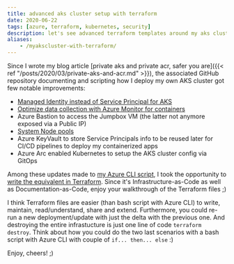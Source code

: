 ```yaml
---
title: advanced aks cluster setup with terraform
date: 2020-06-22
tags: [azure, terraform, kubernetes, security]
description: let's see advanced terraform templates around my aks cluster setup
aliases:
    - /myakscluster-with-terraform/
---
```

Since I wrote my blog article [private aks and private acr, safer you are]({{< ref "/posts/2020/03/private-aks-and-acr.md" >}}), the associated GitHub repository documenting and scripting how I deploy my own AKS cluster got few notable improvements:
- [Managed Identity instead of Service Principal for AKS](https://github.com/mathieu-benoit/myakscluster/issues/62)
- [Optimize data collection with Azure Monitor for containers](https://github.com/mathieu-benoit/myakscluster/issues/61)
- Azure Bastion to access the Jumpbox VM (the latter not anymore exposed via a Public IP)
- [System Node pools](https://docs.microsoft.com/azure/aks/use-system-pools)
- Azure KeyVault to store Service Principals info to be reused later for CI/CD pipelines to deploy my containerized apps
- Azure Arc enabled Kubernetes to setup the AKS cluster config via GitOps

Among these updates made to [my Azure CLI script](https://github.com/mathieu-benoit/myakscluster#provisioning-option-1-azure-cli), I took the opportunity to [write the equivalent in Terraform](https://github.com/mathieu-benoit/myakscluster#provisioning-option-2-terraform). Since it's Infrastructure-as-Code as well as Documentation-as-Code, enjoy your walkthrough of the Terraform files ;)

I think Terraform files are easier (than bash script with Azure CLI) to write, maintain, read/understand, share and extend. Furthermore, you could re-run a new deployment/update with just the delta with the previous one. And destroying the entire infrastucture is just one line of code `terraform destroy`. Think about how you could do the two last scenarios with a bash script with Azure CLI with couple of `if... then... else` :)

Enjoy, cheers! ;)